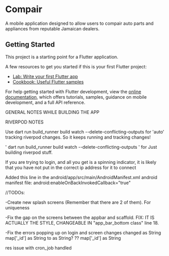 # Compair

A mobile application designed to allow users to compair auto parts and appliances from reputable Jamaican dealers.

## Getting Started

This project is a starting point for a Flutter application.

A few resources to get you started if this is your first Flutter project:

- [Lab: Write your first Flutter app](https://docs.flutter.dev/get-started/codelab)
- [Cookbook: Useful Flutter samples](https://docs.flutter.dev/cookbook)

For help getting started with Flutter development, view the
[online documentation](https://docs.flutter.dev/), which offers tutorials,
samples, guidance on mobile development, and a full API reference.

GENERAL NOTES WHILE BUILDING THE APP


RIVERPOD NOTES

Use dart run build_runner build watch --delete-conflicting-outputs for 'auto' tracking riverpod changes. So it keeps running and 
tracking changes!

' dart run build_runner build watch --delete-conflicting-outputs ' for Just building riverpod stuff.

If you are trying to login, and all you get is a spinning indicator, it is likely that you have not put in the correct ip address for it to connect

Added this line in the android/app/src/main/AndroidManifest.xml android manifest file: android:enableOnBackInvokedCallback="true"


//TODOs: 

-Create new splash screens (Remember that there are 2 of them). For uniqueness

-Fix the gap on the screens between the appbar and scaffold. 
    FIX: IT IS ACTUALLY THE STYLE, CHANGEABLE IN "app_bar_bottom class" line 18.

-Fix the errors popping up on login and screen changes
changed as String map['_id'] as String to as String? ?? map['_id'] as String

res issue with cron_job
    handled
